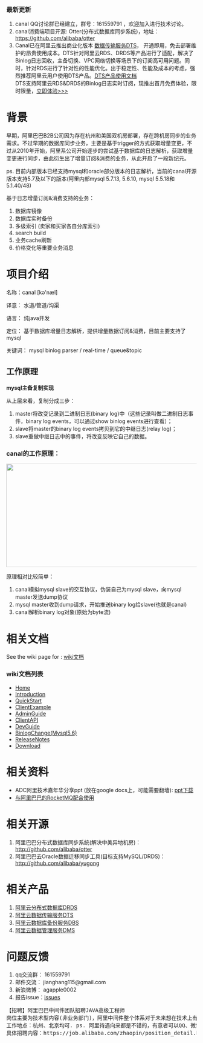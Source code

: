 <div class="blog_content">
    <div class="iteye-blog-content-contain">

<h3>最新更新</h3>
<ol>
<li>canal QQ讨论群已经建立，群号：161559791 ，欢迎加入进行技术讨论。</li>
<li>canal消费端项目开源: Otter(分布式数据库同步系统)，地址：<a href="https://github.com/alibaba/otter">https://github.com/alibaba/otter</a></li>
<li>Canal已在阿里云推出商业化版本 <a href="https://www.aliyun.com/product/dts?spm=a2c4g.11186623.cloudEssentials.80.srdwr7">数据传输服务DTS</a>， 开通即用，免去部署维护的昂贵使用成本。DTS针对阿里云RDS、DRDS等产品进行了适配，解决了Binlog日志回收，主备切换、VPC网络切换等场景下的订阅高可用问题。同时，针对RDS进行了针对性的性能优化。出于稳定性、性能及成本的考虑，强烈推荐阿里云用户使用DTS产品。<a href="https://help.aliyun.com/document_detail/26592.html?spm=a2c4g.11174283.6.539.t1Y91E">DTS产品使用文档</a></li>
DTS支持阿里云RDS&DRDS的Binlog日志实时订阅，现推出首月免费体验，限时限量，<a href="https://common-buy.aliyun.com/?commodityCode=dtspre&request=%7b%22dts_function%22%3a%22data_subscribe%22%7d">立即体验>>></a>
</ol>

<h1>背景</h1>
<p style="font-size: 14px;">   早期，阿里巴巴B2B公司因为存在杭州和美国双机房部署，存在跨机房同步的业务需求。不过早期的数据库同步业务，主要是基于trigger的方式获取增量变更，不过从2010年开始，阿里系公司开始逐步的尝试基于数据库的日志解析，获取增量变更进行同步，由此衍生出了增量订阅&amp;消费的业务，从此开启了一段新纪元。</p>
<p style="font-size: 14px;">   ps. 目前内部版本已经支持mysql和oracle部分版本的日志解析，当前的canal开源版本支持5.7及以下的版本(阿里内部mysql 5.7.13, 5.6.10, mysql 5.5.18和5.1.40/48)</p>
<p style="font-size: 14px;"> </p>
<p style="font-size: 14px;">基于日志增量订阅&amp;消费支持的业务：</p>
<ol style="font-size: 14px;">
<li>数据库镜像</li>
<li>数据库实时备份</li>
<li>多级索引 (卖家和买家各自分库索引)</li>
<li>search build</li>
<li>业务cache刷新</li>
<li>价格变化等重要业务消息</li>
</ol>
<h1>项目介绍</h1>
<p style="font-size: 14px;">   名称：canal [kə'næl]</p>
<p style="font-size: 14px;">   译意： 水道/管道/沟渠 </p>
<p style="font-size: 14px;">   语言： 纯java开发</p>
<p style="font-size: 14px;">   定位： 基于数据库增量日志解析，提供增量数据订阅&amp;消费，目前主要支持了mysql</p>
<p style="font-size: 14px;">   关键词： mysql binlog parser / real-time / queue&topic </p>
<p style="font-size: 14px;"> </p>
<h2>工作原理</h2>
<h3 style="font-size: 14px;">mysql主备复制实现</h3>
<p><img src="http://dl.iteye.com/upload/attachment/0080/3086/468c1a14-e7ad-3290-9d3d-44ac501a7227.jpg" alt=""><br> 从上层来看，复制分成三步：
<ol>
<li>master将改变记录到二进制日志(binary log)中（这些记录叫做二进制日志事件，binary log events，可以通过show binlog events进行查看）；</li>
<li>slave将master的binary log events拷贝到它的中继日志(relay log)；</li>
<li>slave重做中继日志中的事件，将改变反映它自己的数据。</li>
</ol>
<h3>canal的工作原理：</h3>
<p><img width="590" src="http://dl.iteye.com/upload/attachment/0080/3107/c87b67ba-394c-3086-9577-9db05be04c95.jpg" alt="" height="273">
<p>原理相对比较简单：</p>
<ol>
<li>canal模拟mysql slave的交互协议，伪装自己为mysql slave，向mysql master发送dump协议</li>
<li>mysql master收到dump请求，开始推送binary log给slave(也就是canal)</li>
<li>canal解析binary log对象(原始为byte流)</li>
</ol>

<h1>相关文档</h1>

See the wiki page for : <a href="https://github.com/alibaba/canal/wiki" >wiki文档</a>

<h3><a name="table-of-contents" class="anchor" href="#table-of-contents"><span class="mini-icon mini-icon-link"></span></a>wiki文档列表</h3>
<ul>
<li><a class="internal present" href="https://github.com/alibaba/canal/wiki/Home">Home</a></li>
<li><a class="internal present" href="https://github.com/alibaba/canal/wiki/Introduction">Introduction</a></li>
<li><a class="internal present" href="https://github.com/alibaba/canal/wiki/QuickStart">QuickStart</a></li>
<li><a class="internal present" href="https://github.com/alibaba/canal/wiki/ClientExample">ClientExample</a></li>
<li><a class="internal present" href="https://github.com/alibaba/canal/wiki/AdminGuide">AdminGuide</a></li>
<li><a class="internal present" href="https://github.com/alibaba/canal/wiki/ClientAPI">ClientAPI</a></li>
<li><a class="internal present" href="https://github.com/alibaba/canal/wiki/DevGuide">DevGuide</a></li>
<li><a class="internal present" href="https://github.com/alibaba/canal/wiki/BinlogChange%28mysql5.6%29">BinlogChange(Mysql5.6)</a></li>
<li><a href="http://alibaba.github.com/canal/release.html">ReleaseNotes</a></li>
<li><a href="https://github.com/alibaba/canal/releases">Download</a></li>
</ul>

<h1>相关资料</h1>

* ADC阿里技术嘉年华分享ppt (放在google docs上，可能需要翻墙): <a href="https://docs.google.com/presentation/d/1MkszUPYRDkfVPz9IqOT1LLT5d9tuwde_WC8GZvjaDRg/edit?usp=sharing">ppt下载</href>  
* [与阿里巴巴的RocketMQ配合使用](https://github.com/alibaba/RocketMQ)

<h1>相关开源</h1>
<ol>
<li>阿里巴巴分布式数据库同步系统(解决中美异地机房)：<a href="http://github.com/alibaba/otter">http://github.com/alibaba/otter</a></li>
<li>阿里巴巴去Oracle数据迁移同步工具(目标支持MySQL/DRDS)：<a href="http://github.com/alibaba/yugong">http://github.com/alibaba/yugong</a></li>
</ol>

<h1>相关产品</h1>
<ol>
<li><a href="https://www.aliyun.com/product/drds?spm=5176.55326.cloudEssentials.71.69fd227dRPZj9K">阿里云分布式数据库DRDS</a></li>
<li><a href="https://www.aliyun.com/product/dts?spm=5176.7947010.cloudEssentials.80.33f734f4JOAxSP">阿里云数据传输服务DTS</a></li>
<li><a href="https://www.aliyun.com/product/dbs?spm=5176.54487.cloudEssentials.83.34b851a8GmVZg6">阿里云数据库备份服务DBS</a></li>
<li><a href="https://www.aliyun.com/product/dms?spm=5176.169464.cloudEssentials.81.2e1066feC1sBBL">阿里云数据管理服务DMS</a></li>
</ol>

<h1>问题反馈</h1>
<ol>
<li>qq交流群： 161559791 </li>
<li>邮件交流： jianghang115@gmail.com </li>
<li>新浪微博： agapple0002 </li>
<li>报告issue：<a href="https://github.com/alibaba/canal/issues">issues</a></li>
</ol>

<pre>
【招聘】阿里巴巴中间件团队招聘JAVA高级工程师
岗位主要为技术型内容(非业务部门)，阿里中间件整个体系对于未来想在技术上有所沉淀的同学还是非常有帮助的
工作地点：杭州、北京均可. ps. 阿里待遇向来都是不错的，有意者可以QQ、微博私聊. 
具体招聘内容：https://job.alibaba.com/zhaopin/position_detail.htm?positionId=32666
</pre>
